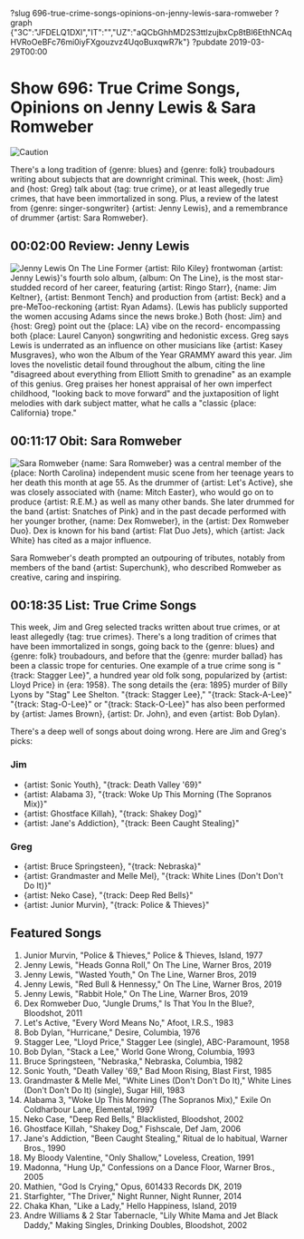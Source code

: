 ?slug 696-true-crime-songs-opinions-on-jenny-lewis-sara-romweber
?graph {"3C":"JFDELQ1DXl","IT":"","UZ":"aQCbGhhMD2S3ttlzujbxCp8tBl6EthNCAqHVRoOeBFc76mi0iyFXgouzvz4UqoBuxqwR7k"}
?pubdate 2019-03-29T00:00

# Show 696: True Crime Songs, Opinions on Jenny Lewis & Sara Romweber
![Caution](//static.soundopinions.org/images/2019/caution.jpg)

There's a long tradition of {genre: blues} and {genre: folk} troubadours writing about subjects that are downright criminal. This week, {host: Jim} and {host: Greg} talk about {tag: true crime}, or at least allegedly true crimes, that have been immortalized in song. Plus, a review of the latest from {genre: singer-songwriter} {artist: Jenny Lewis}, and a remembrance of drummer {artist: Sara Romweber}.

## 00:02:00 Review: Jenny Lewis  
![Jenny Lewis On The Line](//static.soundopinions.org/assets/696/3C0.jpg)
Former {artist: Rilo Kiley} frontwoman {artist: Jenny Lewis}'s fourth solo album, {album: On The Line}, is the most star-studded record of her career, featuring {artist: Ringo Starr}, {name: Jim Keltner}, {artist: Benmont Tench} and production from {artist: Beck} and a pre-MeToo-reckoning {artist: Ryan Adams}. (Lewis has publicly supported the women accusing Adams since the news broke.) Both {host: Jim} and {host: Greg} point out the {place: LA} vibe on the record- encompassing both {place: Laurel Canyon} songwriting and hedonistic excess. Greg says Lewis is underrated as an influence on other musicians like {artist: Kasey Musgraves}, who won the Album of the Year GRAMMY award this year. Jim loves the novelistic detail found throughout the album, citing the line "disagreed about everything from Elliott Smith to grenadine" as an example of this genius. Greg praises her honest appraisal of her own imperfect childhood, "looking back to move forward" and the juxtaposition of light melodies with dark subject matter, what he calls a "classic {place: California} trope."

## 00:11:17 Obit: Sara Romweber 
![Sara Romweber](//static.soundopinions.org/assets/696/IT0.jpg)
{name: Sara Romweber} was a central member of the {place: North Carolina} independent music scene from her teenage years to her death this month at age 55. As the drummer of {artist: Let's Active}, she was closely associated with {name: Mitch Easter}, who would go on to produce {artist: R.E.M.} as well as many other bands. She later drummed for the band {artist: Snatches of Pink} and in the past decade performed with her younger brother, {name: Dex Romweber}, in the {artist: Dex Romweber Duo}. Dex is known for his band {artist: Flat Duo Jets}, which {artist: Jack White} has cited as a major influence. 

Sara Romweber's death prompted an outpouring of tributes, notably from members of the band {artist: Superchunk}, who described Romweber as creative, caring and inspiring. 

## 00:18:35 List: True Crime Songs
This week, Jim and Greg selected tracks written about true crimes, or at least allegedly {tag: true crimes}. There's a long tradition of crimes that have been immortalized in songs, going back to the {genre: blues} and {genre: folk} troubadours, and before that the {genre: murder ballad} has been a classic trope for centuries. One example of a true crime song is "{track: Stagger Lee}", a hundred year old folk song, popularized by {artist: Lloyd Price} in {era: 1958}. The song details the {era: 1895} murder of Billy Lyons by "Stag" Lee Shelton.  "{track: Stagger Lee}," "{track: Stack-A-Lee}" "{track: Stag-O-Lee}" or "{track: Stack-O-Lee}" has also been performed by {artist: James Brown}, {artist: Dr. John}, and even {artist: Bob Dylan}.                                                                                                                                                                                         

There's a deep well of songs about doing wrong. Here are Jim and Greg's picks:

### Jim
- {artist: Sonic Youth}, "{track: Death Valley '69}"
- {artist: Alabama 3}, "{track: Woke Up This Morning (The Sopranos Mix)}"
- {artist: Ghostface Killah}, "{track: Shakey Dog}"
- {artist: Jane's Addiction}, "{track: Been Caught Stealing}"

### Greg
-  {artist: Bruce Springsteen}, "{track: Nebraska}"
-  {artist: Grandmaster and Melle Mel}, "{track: White Lines (Don't Don't Do It)}"
-  {artist: Neko Case}, "{track: Deep Red Bells}"
-  {artist: Junior Murvin}, "{track: Police & Thieves}"


## Featured Songs
1. Junior Murvin, "Police & Thieves," Police & Thieves, Island, 1977
1. Jenny Lewis, "Heads Gonna Roll," On The Line, Warner Bros, 2019
1. Jenny Lewis, "Wasted Youth," On The Line, Warner Bros, 2019
1. Jenny Lewis, "Red Bull & Hennessy," On The Line, Warner Bros, 2019
1. Jenny Lewis, "Rabbit Hole," On The Line, Warner Bros, 2019
1. Dex Romweber Duo, "Jungle Drums," Is That You In the Blue?, Bloodshot, 2011
1. Let's Active, "Every Word Means No," Afoot, I.R.S., 1983
1. Bob Dylan, "Hurricane," Desire, Columbia, 1976
1. Stagger Lee, "Lloyd Price," Stagger Lee (single), ABC-Paramount, 1958
1. Bob Dylan, "Stack a Lee," World Gone Wrong, Columbia, 1993
1. Bruce Springsteen, "Nebraska," Nebraska, Columbia, 1982
1. Sonic Youth, "Death Valley '69," Bad Moon Rising, Blast First, 1985
1. Grandmaster & Melle Mel, "White Lines (Don't Don't Do It)," White Lines (Don't Don't Do It) (single), Sugar Hill, 1983
1. Alabama 3, "Woke Up This Morning (The Sopranos Mix)," Exile On Coldharbour Lane, Elemental, 1997
1. Neko Case, "Deep Red Bells," Blacklisted, Bloodshot, 2002
1. Ghostface Killah, "Shakey Dog," Fishscale, Def Jam, 2006
1. Jane's Addiction, "Been Caught Stealing," Ritual de lo habitual, Warner Bros., 1990
1. My Bloody Valentine, "Only Shallow," Loveless, Creation, 1991
1. Madonna, "Hung Up," Confessions on a Dance Floor, Warner Bros., 2005
1. Mathien, "God Is Crying," Opus, 601433 Records DK, 2019
1. Starfighter, "The Driver," Night Runner, Night Runner, 2014
1. Chaka Khan, "Like a Lady," Hello Happiness, Island, 2019
1. Andre Williams & 2 Star Tabernacle, "Lily White Mama and Jet Black Daddy," Making Singles, Drinking Doubles, Bloodshot, 2002